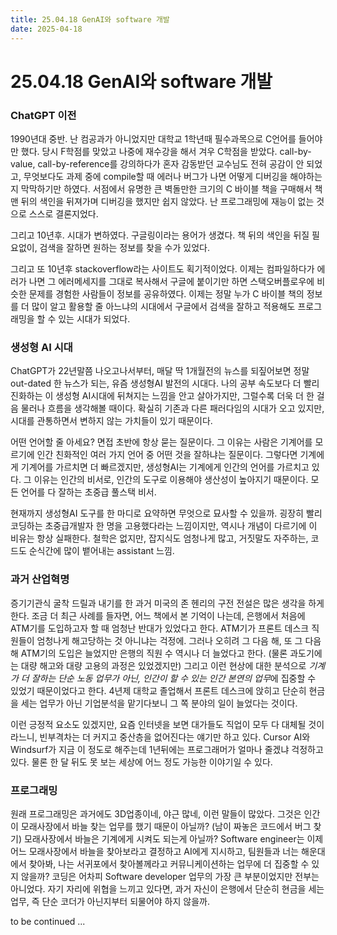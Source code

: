 ```yaml
---
title: 25.04.18 GenAI와 software 개발
date: 2025-04-18
---
```

# 25.04.18 GenAI와 software 개발
### ChatGPT 이전
1990년대 중반.
난 컴공과가 아니었지만 대학교 1학년때 필수과목으로 C언어를 들어야만 했다.
당시 F학점를 맞았고 나중에 재수강을 해서 겨우 C학점을 받았다.
call-by-value, call-by-reference를 강의하다가 혼자 감동받던 교수님도 전혀 공감이 안 되었고,
무엇보다도 과제 중에 compile할 때 에러나 버그가 나면 어떻게 디버깅을 해야하는지 막막하기만 하였다.
서점에서 유명한 큰 벽돌만한 크기의 C 바이블 책을 구매해서 책 맨 뒤의 색인을 뒤져가며
디버깅을 했지만 쉽지 않았다.
난 프로그래밍에 재능이 없는 것으로 스스로 결론지었다.

그리고 10년후.
시대가 변하였다. 구글링이라는 용어가 생겼다.
책 뒤의 색인을 뒤질 필요없이, 검색을 잘하면 원하는 정보를 찾을 수가 있었다.

그리고 또 10년후 stackoverflow라는 사이트도 획기적이었다.
이제는 컴파일하다가 에러가 나면 그 에러메세지를 그대로 복사해서 
구글에 붙이기만 하면 스택오버플로우에 비슷한 문제를 경험한 사람들이 정보를 공유하였다.
이제는 정말 누가 C 바이블 책의 정보를 더 많이 알고 활용할 줄 아느냐의 시대에서
구글에서 검색을 잘하고 적용해도 프로그래밍을 할 수 있는 시대가 되었다.

### 생성형 AI 시대
ChatGPT가 22년말쯤 나오고나서부터, 매달 딱 1개월전의 뉴스를 되짚어보면 정말 out-dated 한 뉴스가 되는, 유즘 생성형AI 발전의 시대다.
나의 공부 속도보다 더 빨리 진화하는 이 생성형 AI시대에 뒤쳐지는 느낌을 안고 살아가지만, 그럴수록 더욱 더 한 걸음 물러나 흐름을 생각해볼 때이다.
확실히 기존과 다른 패러다임의 시대가 오고 있지만, 시대를 관통하면서 변하지 않는 가치들이 있기 때문이다.

어떤 언어할 줄 아세요? 면접 초반에 항상 묻는 질문이다.
그 이유는 사람은 기계어를 모르기에 인간 친화적인 여러 가지 언어 중 어떤 것을 잘하냐는 질문이다.
그렇다면 기계에게 기계어를 가르치면 더 빠르겠지만, 생성형AI는 기계에게 인간의 언어를 가르치고 있다.
그 이유는 인간의 비서로, 인간의 도구로 이용해야 생산성이 높아지기 때문이다.
모든 언어를 다 잘하는 초중급 풀스택 비서.

현재까지 생성형AI 도구를 한 마디로 요약하면 무엇으로 묘사할 수 있을까. 
굉장히 빨리 코딩하는 초중급개발자 한 명을 고용했다라는 느낌이지만, 역시나 개념이 다르기에 이 비유는 항상 실패한다.
철학은 없지만, 잡지식도 엄청나게 많고, 거짓말도 자주하는, 코드도 순식간에 많이 뱉어내는 assistant 느낌.

### 과거 산업혁명
증기기관식 굴착 드릴과 내기를 한 과거 미국의 존 헨리의 구전 전설은 많은 생각을 하게 한다.
조금 더 최근 사례를 들자면, 어느 책에서 본 기억이 나는데, 은행에서 처음에 ATM기를 도입하고자 할 때 엄청난 반대가 있었다고 한다. ATM기가 프론트 데스크 직원들이 엄청나게 해고당하는 것 아니냐는 걱정에.
그러나 오히려 그 다음 해, 또 그 다음 해 ATM기의 도입은 늘었지만 은행의 직원 수 역시나 더 늘었다고 한다. (물론 과도기에는 대량 해고와 대량 고용의 과정은 있었겠지만)
그리고 이런 현상에 대한 분석으로 *기계가 더 잘하는 단순 노동 업무가 아닌, 인간이 할 수 있는 인간 본연의 업무*에 집중할 수 있었기 때문이었다고 한다. 4년제 대학교 졸업해서 프론트 데스크에 앉히고 단순히 현금을 세는 업무가 아닌 기업분석을 맡기다보니 그 쪽 분야의 일이 늘었다는 것이다.

이런 긍정적 요소도 있겠지만, 요즘 인터넷을 보면 대가들도 직업이 모두 다 대체될 것이라느니, 빈부격차는 더 커지고 중산층을 없어진다는 얘기만 하고 있다.
Cursor AI와 Windsurf가 지금 이 정도로 해주는데 1년뒤에는 프로그래머가 얼마나 줄겠냐 걱정하고 있다. 물론 한 달 뒤도 못 보는 세상에 어느 정도 가능한 이야기일 수 있다.

### 프로그래밍
원래 프로그래밍은 과거에도 3D업종이네, 야근 많네, 이런 말들이 많았다.
그것은 인간이 모래사장에서 바늘 찾는 업무를 했기 때문이 아닐까? (남이 짜놓은 코드에서 버그 찾기)
모래사장에서 바늘은 기계에게 시켜도 되는게 아닐까?
Software engineer는 이제 어느 모래사장에서 바늘을 찾아보라고 결정하고 AI에게 지시하고, 팀원들과 너는 해운대에서 찾아봐, 나는 서귀포에서 찾아볼께라고 커뮤니케이션하는 업무에 더 집중할 수 있지 않을까?
코딩은 어차피 Software developer 업무의 가장 큰 부분이었지만 전부는 아니었다.
자기 자리에 위협을 느끼고 있다면, 과거 자신이 은행에서 단순히 현금을 세는 업무, 즉 단순 코더가 아닌지부터 되물어야 하지 않을까.

to be continued ...

